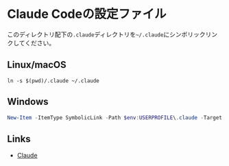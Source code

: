 # Claude Codeの設定ファイル

このディレクトリ配下の`.claude`ディレクトリを`~/.claude`にシンボリックリンクしてください。

## Linux/macOS

```shell
ln -s $(pwd)/.claude ~/.claude
```

## Windows

```powershell
New-Item -ItemType SymbolicLink -Path $env:USERPROFILE\.claude -Target (Join-Path (Get-Location) '.claude')
```

## Links

- [Claude](https://claude.ai/)
